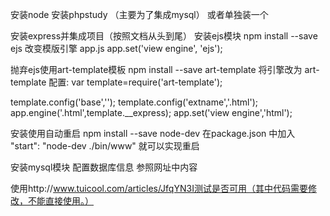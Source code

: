 安装node
安装phpstudy （主要为了集成mysql） 或者单独装一个

安装express并集成项目（按照文档从头到尾）
安装ejs模块  npm install --save ejs  改变模版引擎 app.js  app.set('view engine', 'ejs');

抛弃ejs使用art-template模板   npm install --save art-template 将引擎改为 art-template
配置:
var template=require('art-template');

template.config('base','');
template.config('extname','.html');
app.engine('.html',template.__express);
app.set('view engine','html');

安装使用自动重启
npm install --save node-dev
在package.json 中加入     "start": "node-dev ./bin/www" 就可以实现重启

安装mysql模块 配置数据库信息 参照网址中内容

使用http://www.tuicool.com/articles/JfqYN3I测试是否可用（其中代码需要修改，不能直接使用。）


